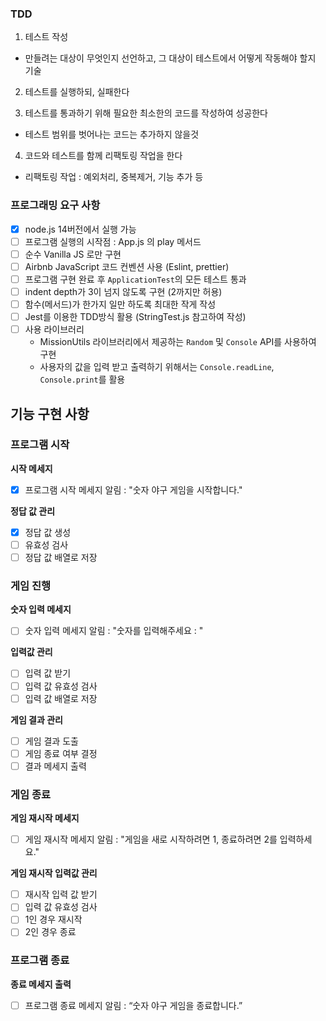 ### TDD

1. 테스트 작성

- 만들려는 대상이 무엇인지 선언하고, 그 대상이 테스트에서 어떻게 작동해야 할지 기술

2. 테스트를 실행하되, 실패한다

3. 테스트를 통과하기 위해 필요한 최소한의 코드를 작성하여 성공한다

- 테스트 범위를 벗어나는 코드는 추가하지 않을것

4. 코드와 테스트를 함께 리팩토링 작업을 한다

- 리팩토링 작업 : 예외처리, 중복제거, 기능 추가 등

### 프로그래밍 요구 사항

- [x] node.js 14버전에서 실행 가능
- [ ] 프로그램 실행의 시작점 : App.js 의 play 메서드
- [ ] 순수 Vanilla JS 로만 구현
- [ ] Airbnb JavaScript 코드 컨벤션 사용 (Eslint, prettier)
- [ ] 프로그램 구현 완료 후 `ApplicationTest`의 모든 테스트 통과
- [ ] indent depth가 3이 넘지 않도록 구현 (2까지만 허용)
- [ ] 함수(메서드)가 한가지 일만 하도록 최대한 작게 작성
- [ ] Jest를 이용한 TDD방식 활용 (StringTest.js 참고하여 작성)
- [ ] 사용 라이브러리
  - MissionUtils 라이브러리에서 제공하는 `Random` 및 `Console` API를 사용하여 구현
  - 사용자의 값을 입력 받고 출력하기 위해서는 `Console.readLine`, `Console.print`를 활용

## 기능 구현 사항

### 프로그램 시작

**시작 메세지**

- [x] 프로그램 시작 메세지 알림 : "숫자 야구 게임을 시작합니다."

**정답 값 관리**

- [x] 정답 값 생성
- [ ] 유효성 검사
- [ ] 정답 값 배열로 저장

### 게임 진행

**숫자 입력 메세지**

- [ ] 숫자 입력 메세지 알림 : "숫자를 입력해주세요 : "

**입력값 관리**

- [ ] 입력 값 받기
- [ ] 입력 값 유효성 검사
- [ ] 입력 값 배열로 저장

**게임 결과 관리**

- [ ] 게임 결과 도출
- [ ] 게임 종료 여부 결정
- [ ] 결과 메세지 출력

### 게임 종료

**게임 재시작 메세지**

- [ ] 게임 재시작 메세지 알림 : "게임을 새로 시작하려면 1, 종료하려면 2를 입력하세요."

**게임 재시작 입력값 관리**

- [ ] 재시작 입력 값 받기
- [ ] 입력 값 유효성 검사
- [ ] 1인 경우 재시작
- [ ] 2인 경우 종료

### 프로그램 종료

**종료 메세지 출력**

- [ ] 프로그램 종료 메세지 알림 : “숫자 야구 게임을 종료합니다.”

